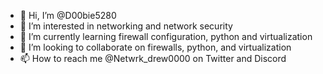 - 👋 Hi, I’m @D00bie5280
- 👀 I’m interested in networking and network security
- 🌱 I’m currently learning firewall configuration, python and virtualization 
- 💞️ I’m looking to collaborate on firewalls, python, and virtualization
- 📫 How to reach me @Netwrk_drew0000 on Twitter and Discord

<!---
D00bie5280/D00bie5280 is a ✨ special ✨ repository because its `README.md` (this file) appears on your GitHub profile.
You can click the Preview link to take a look at your changes.
--->
